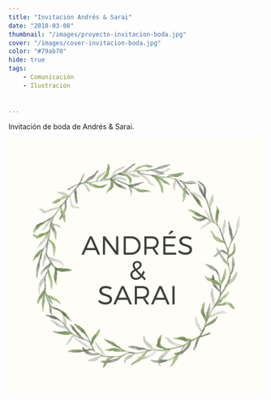 ```yaml
---
title: "Invitación Andrés & Sarai"
date: "2018-03-08"
thumbnail: "/images/proyecto-invitacion-boda.jpg"
cover: "/images/cover-invitacion-boda.jpg"
color: "#79ab70"
hide: true
tags:
    - Comunicación
    - Ilustración


---
```


Invitación de boda de Andrés & Sarai.

<hidden>
<img src="invitacion.jpg" />
</hidden>
<zoom-image src="invitacion.jpg">
